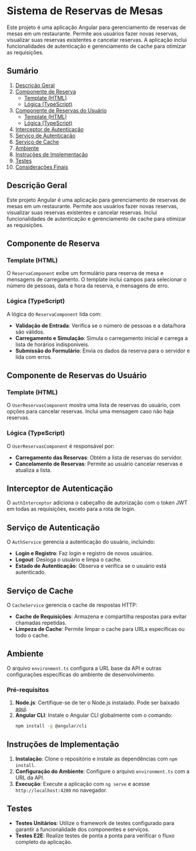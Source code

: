 # Sistema de Reservas de Mesas

Este projeto é uma aplicação Angular para gerenciamento de reservas de mesas em um restaurante. Permite aos usuários fazer novas reservas, visualizar suas reservas existentes e cancelar reservas. A aplicação inclui funcionalidades de autenticação e gerenciamento de cache para otimizar as requisições.

## Sumário

1. [Descrição Geral](#descrição-geral)
2. [Componente de Reserva](#componente-de-reserva)
   - [Template (HTML)](#template-html)
   - [Lógica (TypeScript)](#lógica-typescript)
3. [Componente de Reservas do Usuário](#componente-de-reservas-do-usuário)
   - [Template (HTML)](#template-html-1)
   - [Lógica (TypeScript)](#lógica-typescript-1)
4. [Interceptor de Autenticação](#interceptor-de-autenticação)
5. [Serviço de Autenticação](#serviço-de-autenticação)
6. [Serviço de Cache](#serviço-de-cache)
7. [Ambiente](#ambiente)
8. [Instruções de Implementação](#instruções-de-implementação)
9. [Testes](#testes)
10. [Considerações Finais](#considerações-finais)

## Descrição Geral

Este projeto Angular é uma aplicação para gerenciamento de reservas de mesas em um restaurante. Permite aos usuários fazer novas reservas, visualizar suas reservas existentes e cancelar reservas. Inclui funcionalidades de autenticação e gerenciamento de cache para otimizar as requisições.

## Componente de Reserva

### Template (HTML)

O `ReservaComponent` exibe um formulário para reserva de mesa e mensagens de carregamento. O template inclui campos para selecionar o número de pessoas, data e hora da reserva, e mensagens de erro.

### Lógica (TypeScript)

A lógica do `ReservaComponent` lida com:
- **Validação de Entrada**: Verifica se o número de pessoas e a data/hora são válidos.
- **Carregamento e Simulação**: Simula o carregamento inicial e carrega a lista de horários indisponíveis.
- **Submissão do Formulário**: Envia os dados da reserva para o servidor e lida com erros.

## Componente de Reservas do Usuário

### Template (HTML)

O `UserReservasComponent` mostra uma lista de reservas do usuário, com opções para cancelar reservas. Inclui uma mensagem caso não haja reservas.

### Lógica (TypeScript)

O `UserReservasComponent` é responsável por:
- **Carregamento das Reservas**: Obtém a lista de reservas do servidor.
- **Cancelamento de Reservas**: Permite ao usuário cancelar reservas e atualiza a lista.

## Interceptor de Autenticação

O `authInterceptor` adiciona o cabeçalho de autorização com o token JWT em todas as requisições, exceto para a rota de login.

## Serviço de Autenticação

O `AuthService` gerencia a autenticação do usuário, incluindo:
- **Login e Registro**: Faz login e registro de novos usuários.
- **Logout**: Desloga o usuário e limpa o cache.
- **Estado de Autenticação**: Observa e verifica se o usuário está autenticado.

## Serviço de Cache

O `CacheService` gerencia o cache de respostas HTTP:
- **Cache de Requisições**: Armazena e compartilha respostas para evitar chamadas repetidas.
- **Limpeza de Cache**: Permite limpar o cache para URLs específicas ou todo o cache.

## Ambiente

O arquivo `environment.ts` configura a URL base da API e outras configurações específicas do ambiente de desenvolvimento.

### Pré-requisitos

1. **Node.js**: Certifique-se de ter o Node.js instalado. Pode ser baixado [aqui](https://nodejs.org/).
2. **Angular CLI**: Instale o Angular CLI globalmente com o comando:
   ```bash
   npm install -g @angular/cli

## Instruções de Implementação

1. **Instalação**: Clone o repositório e instale as dependências com `npm install`.
2. **Configuração do Ambiente**: Configure o arquivo `environment.ts` com a URL da API.
3. **Execução**: Execute a aplicação com `ng serve` e acesse `http://localhost:4200` no navegador.

## Testes

- **Testes Unitários**: Utilize o framework de testes configurado para garantir a funcionalidade dos componentes e serviços.
- **Testes E2E**: Realize testes de ponta a ponta para verificar o fluxo completo da aplicação.

